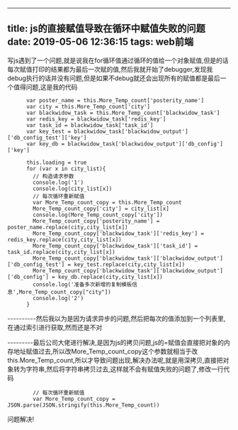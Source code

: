 
---
title: js的直接赋值导致在循环中赋值失败的问题
date: 2019-05-06 12:36:15
tags: web前端
---


写js遇到了一个问题,就是说我在for循环值通过循环的值给一个对象赋值,但是的话每次赋值打印的结果都为最后一次赋的值,然后我就开始了debugger,发现我debug执行的话并没有问题,但是如果不debug就还会出现所有的赋值都是最后一个值得问题,这是我的代码

```
      var poster_name = this.More_Temp_count['posterity_name']
      var city = this.More_Temp_count['city']
      var blackwidow_task = this.More_Temp_count['blackwidow_task']
      var redis_key = blackwidow_task['redis_key']
      var task_id = blackwidow_task['task_id']
      var key_test = blackwidow_task['blackwidow_output']['db_config_test']['key']
      var key_db = blackwidow_task['blackwidow_output']['db_config']['key']

      this.loading = true
      for (var x in city_list){
        // 构造请求参数
        console.log('1')
        console.log(city_list[x])
        // 每次循环重新赋值
        var More_Temp_count_copy = this.More_Temp_count
        More_Temp_count_copy['city'] = city_list[x]
        console.log(More_Temp_count_copy['city'])
        More_Temp_count_copy['posterity_name'] = poster_name.replace(city,city_list[x])
        More_Temp_count_copy['blackwidow_task']['redis_key'] = redis_key.replace(city,city_list[x])
        More_Temp_count_copy['blackwidow_task']['task_id'] = task_id.replace(city,city_list[x])
        More_Temp_count_copy['blackwidow_task']['blackwidow_output']['db_config_test'] = key_test.replace(city,city_list[x])
        More_Temp_count_copy['blackwidow_task']['blackwidow_output']['db_config'] = key_db.replace(city,city_list[x])
        console.log('准备多次新增的复制模板信息',More_Temp_count_copy["city"])
        console.log('2')
      }
```

----------然后我以为是因为请求异步的问题,然后把每次的值添加到一个列表里,在通过索引进行获取,然而还是不对

---------最后公司大佬进行解决,是因为js的拷贝问题,js的=赋值会直接把对象的内存地址赋值过去,所以改More_Temp_count_copy这个参数就相当于改this.More_Temp_count,所以才导致问题出现,解决办法呢,就是用深拷贝,直接把对象转为字符串,然后将字符串拷贝过去,这样就不会有赋值失败的问题了,修改一行代码

```
        // 每次循环重新赋值
        var More_Temp_count_copy = JSON.parse(JSON.stringify(this.More_Temp_count))
```

问题解决!
    